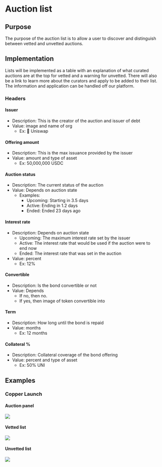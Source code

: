 # Auction list

## Purpose

The purpose of the auction list is to allow a user to discover and distinguish between vetted and unvetted auctions.

## Implementation

Lists will be implemented as a table with an explanation of what curated auctions are at the top for vetted and a warning for unvetted. There will also be a link to learn more about the curators and apply to be added to their list. The information and application can be handled off our platform.

### Headers

#### **Issuer**

* Description: This is the creator of the auction and issuer of debt
* Value: image and name of org
  * Ex: 🦄 Uniswap

#### **Offering amount**

* Description: This is the max issuance provided by the issuer
* Value: amount and type of asset
  * Ex: 50,000,000 USDC

#### **Auction status**

* Description: The current status of the auction
* Value: Depends on auction state
  * Examples:
    * Upcoming: Starting in 3.5 days
    * Active: Ending in 1.2 days
    * Ended: Ended 23 days ago

#### **Interest rate**

* Description: Depends on auction state
  * Upcoming: The maximum interest rate set by the issuer
  * Active: The interest rate that would be used if the auction were to end now
  * Ended: The interest rate that was set in the auction
* Value: percent
  * Ex: 12%

#### **Convertible**

* Description: Is the bond convertible or not
* Value: Depends
  * If no, then no.
  * If yes, then image of token convertible into

#### **Term**

* Description: How long until the bond is repaid
* Value: months
  * Ex: 12 months

#### **Collateral %**

* Description: Collateral coverage of the bond offering
* Value: percent and type of asset
  * Ex: 50% UNI

## Examples

### Copper Launch

#### Auction panel

![](../../../../../spec/assets/copper/auction\_discovery.png)

#### Vetted list

![](../../../../../spec/assets/copper/vetted\_auction\_list.png)

#### Unvetted list

![](../../../../../spec/assets/copper/unvetted\_auction\_list.png)
